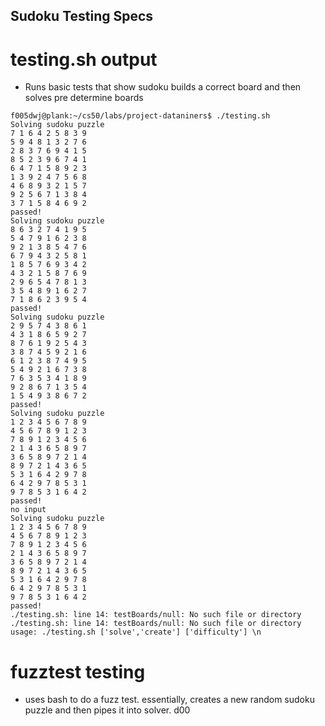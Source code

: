 ## Sudoku Testing Specs

# testing.sh output
* Runs basic tests that show sudoku builds a correct board and then solves pre determine boards
```
f005dwj@plank:~/cs50/labs/project-dataniners$ ./testing.sh
Solving sudoku puzzle
7 1 6 4 2 5 8 3 9 
5 9 4 8 1 3 2 7 6 
2 8 3 7 6 9 4 1 5 
8 5 2 3 9 6 7 4 1 
6 4 7 1 5 8 9 2 3 
1 3 9 2 4 7 5 6 8 
4 6 8 9 3 2 1 5 7 
9 2 5 6 7 1 3 8 4 
3 7 1 5 8 4 6 9 2 
passed!
Solving sudoku puzzle
8 6 3 2 7 4 1 9 5 
5 4 7 9 1 6 2 3 8 
9 2 1 3 8 5 4 7 6 
6 7 9 4 3 2 5 8 1 
1 8 5 7 6 9 3 4 2 
4 3 2 1 5 8 7 6 9 
2 9 6 5 4 7 8 1 3 
3 5 4 8 9 1 6 2 7 
7 1 8 6 2 3 9 5 4 
passed!
Solving sudoku puzzle
2 9 5 7 4 3 8 6 1 
4 3 1 8 6 5 9 2 7 
8 7 6 1 9 2 5 4 3 
3 8 7 4 5 9 2 1 6 
6 1 2 3 8 7 4 9 5 
5 4 9 2 1 6 7 3 8 
7 6 3 5 3 4 1 8 9 
9 2 8 6 7 1 3 5 4 
1 5 4 9 3 8 6 7 2 
passed!
Solving sudoku puzzle
1 2 3 4 5 6 7 8 9 
4 5 6 7 8 9 1 2 3 
7 8 9 1 2 3 4 5 6 
2 1 4 3 6 5 8 9 7 
3 6 5 8 9 7 2 1 4 
8 9 7 2 1 4 3 6 5 
5 3 1 6 4 2 9 7 8 
6 4 2 9 7 8 5 3 1 
9 7 8 5 3 1 6 4 2 
passed!
no input
Solving sudoku puzzle
1 2 3 4 5 6 7 8 9 
4 5 6 7 8 9 1 2 3 
7 8 9 1 2 3 4 5 6 
2 1 4 3 6 5 8 9 7 
3 6 5 8 9 7 2 1 4 
8 9 7 2 1 4 3 6 5 
5 3 1 6 4 2 9 7 8 
6 4 2 9 7 8 5 3 1 
9 7 8 5 3 1 6 4 2 
passed!
./testing.sh: line 14: testBoards/null: No such file or directory
./testing.sh: line 14: testBoards/null: No such file or directory
usage: ./testing.sh ['solve','create'] ['difficulty'] \n
```
# fuzztest testing
* uses bash to do a fuzz test. essentially, creates a new random sudoku puzzle and then pipes it into solver.
d00